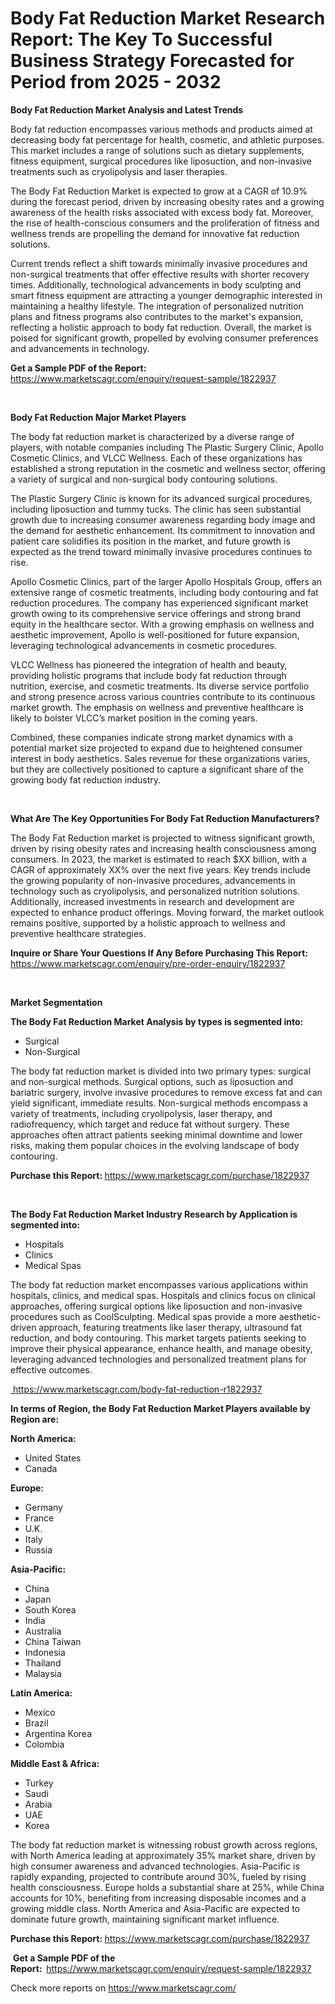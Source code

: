 <p><h1>Body Fat Reduction Market Research Report: The Key To Successful Business Strategy Forecasted for Period from 2025 - 2032</h1></p><p><strong>Body Fat Reduction Market Analysis and Latest Trends</strong></p>
<p><p>Body fat reduction encompasses various methods and products aimed at decreasing body fat percentage for health, cosmetic, and athletic purposes. This market includes a range of solutions such as dietary supplements, fitness equipment, surgical procedures like liposuction, and non-invasive treatments such as cryolipolysis and laser therapies. </p><p>The Body Fat Reduction Market is expected to grow at a CAGR of 10.9% during the forecast period, driven by increasing obesity rates and a growing awareness of the health risks associated with excess body fat. Moreover, the rise of health-conscious consumers and the proliferation of fitness and wellness trends are propelling the demand for innovative fat reduction solutions. </p><p>Current trends reflect a shift towards minimally invasive procedures and non-surgical treatments that offer effective results with shorter recovery times. Additionally, technological advancements in body sculpting and smart fitness equipment are attracting a younger demographic interested in maintaining a healthy lifestyle. The integration of personalized nutrition plans and fitness programs also contributes to the market's expansion, reflecting a holistic approach to body fat reduction. Overall, the market is poised for significant growth, propelled by evolving consumer preferences and advancements in technology.</p></p>
<p><strong>Get a Sample PDF of the Report:&nbsp;</strong> <a href="https://www.marketscagr.com/enquiry/request-sample/1822937?utm_campaign=2635&utm_medium=2&utm_source=Github&utm_content=ia&utm_term=03032025&utm_id=body-fat-reduction">https://www.marketscagr.com/enquiry/request-sample/1822937</a></p>
<p>&nbsp;</p>
<p><strong>Body Fat Reduction Major Market Players</strong></p>
<p><p>The body fat reduction market is characterized by a diverse range of players, with notable companies including The Plastic Surgery Clinic, Apollo Cosmetic Clinics, and VLCC Wellness. Each of these organizations has established a strong reputation in the cosmetic and wellness sector, offering a variety of surgical and non-surgical body contouring solutions.</p><p>The Plastic Surgery Clinic is known for its advanced surgical procedures, including liposuction and tummy tucks. The clinic has seen substantial growth due to increasing consumer awareness regarding body image and the demand for aesthetic enhancement. Its commitment to innovation and patient care solidifies its position in the market, and future growth is expected as the trend toward minimally invasive procedures continues to rise.</p><p>Apollo Cosmetic Clinics, part of the larger Apollo Hospitals Group, offers an extensive range of cosmetic treatments, including body contouring and fat reduction procedures. The company has experienced significant market growth owing to its comprehensive service offerings and strong brand equity in the healthcare sector. With a growing emphasis on wellness and aesthetic improvement, Apollo is well-positioned for future expansion, leveraging technological advancements in cosmetic procedures.</p><p>VLCC Wellness has pioneered the integration of health and beauty, providing holistic programs that include body fat reduction through nutrition, exercise, and cosmetic treatments. Its diverse service portfolio and strong presence across various countries contribute to its continuous market growth. The emphasis on wellness and preventive healthcare is likely to bolster VLCC’s market position in the coming years.</p><p>Combined, these companies indicate strong market dynamics with a potential market size projected to expand due to heightened consumer interest in body aesthetics. Sales revenue for these organizations varies, but they are collectively positioned to capture a significant share of the growing body fat reduction industry.</p></p>
<p>&nbsp;</p>
<p><strong>What Are The Key Opportunities For Body Fat Reduction Manufacturers?</strong></p>
<p><p>The Body Fat Reduction market is projected to witness significant growth, driven by rising obesity rates and increasing health consciousness among consumers. In 2023, the market is estimated to reach $XX billion, with a CAGR of approximately XX% over the next five years. Key trends include the growing popularity of non-invasive procedures, advancements in technology such as cryolipolysis, and personalized nutrition solutions. Additionally, increased investments in research and development are expected to enhance product offerings. Moving forward, the market outlook remains positive, supported by a holistic approach to wellness and preventive healthcare strategies.</p></p>
<p><strong>Inquire or Share Your Questions If Any Before Purchasing This Report:</strong> <a href="https://www.marketscagr.com/enquiry/pre-order-enquiry/1822937?utm_campaign=2635&utm_medium=2&utm_source=Github&utm_content=ia&utm_term=03032025&utm_id=body-fat-reduction">https://www.marketscagr.com/enquiry/pre-order-enquiry/1822937</a></p>
<p>&nbsp;</p>
<p><strong>Market Segmentation</strong></p>
<p><strong>The Body Fat Reduction Market Analysis by types is segmented into:</strong></p>
<p><ul><li>Surgical</li><li>Non-Surgical</li></ul></p>
<p><p>The body fat reduction market is divided into two primary types: surgical and non-surgical methods. Surgical options, such as liposuction and bariatric surgery, involve invasive procedures to remove excess fat and can yield significant, immediate results. Non-surgical methods encompass a variety of treatments, including cryolipolysis, laser therapy, and radiofrequency, which target and reduce fat without surgery. These approaches often attract patients seeking minimal downtime and lower risks, making them popular choices in the evolving landscape of body contouring.</p></p>
<p><strong>Purchase this Report:&nbsp;</strong><a href="https://www.marketscagr.com/purchase/1822937?utm_campaign=2635&utm_medium=2&utm_source=Github&utm_content=ia&utm_term=03032025&utm_id=body-fat-reduction">https://www.marketscagr.com/purchase/1822937</a></p>
<p>&nbsp;</p>
<p><strong>The Body Fat Reduction Market Industry Research by Application is segmented into:</strong></p>
<p><ul><li>Hospitals</li><li>Clinics</li><li>Medical Spas</li></ul></p>
<p><p>The body fat reduction market encompasses various applications within hospitals, clinics, and medical spas. Hospitals and clinics focus on clinical approaches, offering surgical options like liposuction and non-invasive procedures such as CoolSculpting. Medical spas provide a more aesthetic-driven approach, featuring treatments like laser therapy, ultrasound fat reduction, and body contouring. This market targets patients seeking to improve their physical appearance, enhance health, and manage obesity, leveraging advanced technologies and personalized treatment plans for effective outcomes.</p></p>
<p><a href="https://www.marketscagr.com/body-fat-reduction-r1822937?utm_campaign=2635&utm_medium=2&utm_source=Github&utm_content=ia&utm_term=03032025&utm_id=body-fat-reduction">&nbsp;https://www.marketscagr.com/body-fat-reduction-r1822937</a></p>
<p><strong>In terms of Region, the Body Fat Reduction Market Players available by Region are:</strong></p>
<p>
    <p> <strong> North America: </strong>
        <ul>
            <li>United States</li>
            <li>Canada</li>
        </ul>
        </p> 
    <p> <strong> Europe: </strong>
        <ul>
            <li>Germany</li>
            <li>France</li>
            <li>U.K.</li>
            <li>Italy</li>
            <li>Russia</li>
        </ul>
        </p> 
    <p> <strong> Asia-Pacific: </strong>
        <ul>
            <li>China</li>
            <li>Japan</li>
            <li>South Korea</li>
            <li>India</li>
            <li>Australia</li>
            <li>China Taiwan</li>
            <li>Indonesia</li>
            <li>Thailand</li>
            <li>Malaysia</li>
        </ul>
        </p> 
    <p> <strong> Latin America: </strong>
        <ul>
            <li>Mexico</li>
            <li>Brazil</li>
            <li>Argentina Korea</li>
            <li>Colombia</li>
        </ul>
        </p> 
    <p> <strong> Middle East & Africa: </strong>
        <ul>
            <li>Turkey</li>
            <li>Saudi</li>
            <li>Arabia</li>
            <li>UAE</li>
            <li>Korea</li>
        </ul>
    </p>
    </p>
<p><p>The body fat reduction market is witnessing robust growth across regions, with North America leading at approximately 35% market share, driven by high consumer awareness and advanced technologies. Asia-Pacific is rapidly expanding, projected to contribute around 30%, fueled by rising health consciousness. Europe holds a substantial share at 25%, while China accounts for 10%, benefiting from increasing disposable incomes and a growing middle class. North America and Asia-Pacific are expected to dominate future growth, maintaining significant market influence.</p></p>
<p><strong>Purchase this Report: </strong><a href="https://www.marketscagr.com/purchase/1822937?utm_campaign=2635&utm_medium=2&utm_source=Github&utm_content=ia&utm_term=03032025&utm_id=body-fat-reduction">https://www.marketscagr.com/purchase/1822937</a></p>
<p>&nbsp;<strong>Get a Sample PDF of the Report:&nbsp;&nbsp;</strong><a href="https://www.marketscagr.com/enquiry/request-sample/1822937?utm_campaign=2635&utm_medium=2&utm_source=Github&utm_content=ia&utm_term=03032025&utm_id=body-fat-reduction">https://www.marketscagr.com/enquiry/request-sample/1822937</a></p>
<p><strong></strong></p>
<p>Check more reports on <a href="https://www.marketscagr.com/?utm_campaign=2635&utm_medium=2&utm_source=Github&utm_content=ia&utm_term=03032025&utm_id=body-fat-reduction">https://www.marketscagr.com/</a></p>